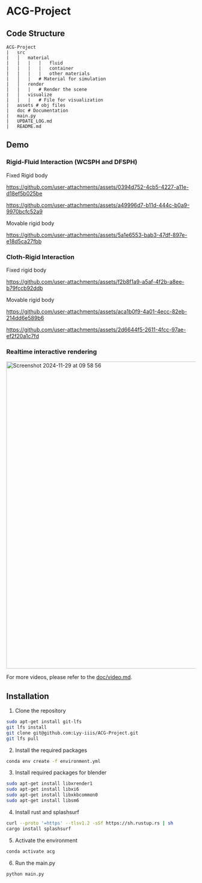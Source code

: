 # ACG-Project

## Code Structure

```
ACG-Project
|   src
|   │   material 
|   |   |   |   fluid
|   |   |   |   container
|   |   |   |   other materials
|   │   |   # Material for simulation
|   │   render 
|   |   |   # Render the scene
|   │   visualize
|   |   |   # File for visualization
|   assets # obj files
|   doc # Documentation
|   main.py
|   UPDATE_LOG.md
|   README.md
```

## Demo

### Rigid-Fluid Interaction (WCSPH and DFSPH)

Fixed Rigid body

https://github.com/user-attachments/assets/0394d752-4cb5-4227-a11e-d18ef5b025be

https://github.com/user-attachments/assets/a49996d7-b11d-444c-b0a9-9970bcfc52a9

Movable rigid body

https://github.com/user-attachments/assets/5a1e6553-bab3-47df-897e-e18d5ca27fbb

### Cloth-Rigid Interaction

Fixed rigid body

https://github.com/user-attachments/assets/f2b8f1a9-a5af-4f2b-a8ee-b79fccb92ddb

Movable rigid body

https://github.com/user-attachments/assets/aca1b0f9-4a01-4ecc-82eb-214dd6e589b6

https://github.com/user-attachments/assets/2d6644f5-2611-4fcc-97ae-ef2f20a1c7fd

### Realtime interactive rendering

<img width="814" alt="Screenshot 2024-11-29 at 09 58 56" src="https://github.com/user-attachments/assets/219f9df0-7b2e-4cae-b04c-8ebf08b5f946">

For more videos, please refer to the [doc/video.md](doc/video.md).

## Installation

1. Clone the repository

```bash
sudo apt-get install git-lfs
git lfs install
git clone git@github.com:Lyy-iiis/ACG-Project.git
git lfs pull
```

2. Install the required packages

```bash
conda env create -f environment.yml
```

3. Install required packages for blender
  
```bash
sudo apt-get install libxrender1
sudo apt-get install libxi6
sudo apt-get install libxkbcommon0
sudo apt-get install libsm6
```

4. Install rust and splashsurf

```bash
curl --proto '=https' --tlsv1.2 -sSf https://sh.rustup.rs | sh
cargo install splashsurf
```

5. Activate the environment

```bash
conda activate acg
```

6. Run the main.py

```bash
python main.py
```
